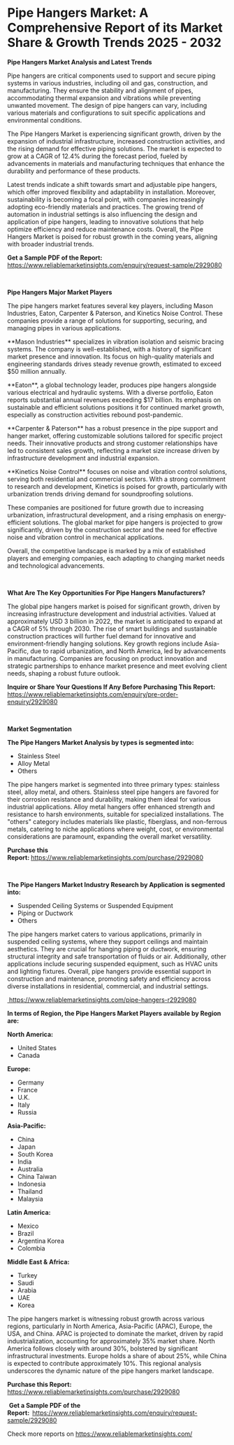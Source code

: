 <p><h1>Pipe Hangers Market: A Comprehensive Report of its Market Share & Growth Trends 2025 - 2032</h1></p><p><strong>Pipe Hangers Market Analysis and Latest Trends</strong></p>
<p><p>Pipe hangers are critical components used to support and secure piping systems in various industries, including oil and gas, construction, and manufacturing. They ensure the stability and alignment of pipes, accommodating thermal expansion and vibrations while preventing unwanted movement. The design of pipe hangers can vary, including various materials and configurations to suit specific applications and environmental conditions.</p><p>The Pipe Hangers Market is experiencing significant growth, driven by the expansion of industrial infrastructure, increased construction activities, and the rising demand for effective piping solutions. The market is expected to grow at a CAGR of 12.4% during the forecast period, fueled by advancements in materials and manufacturing techniques that enhance the durability and performance of these products.</p><p>Latest trends indicate a shift towards smart and adjustable pipe hangers, which offer improved flexibility and adaptability in installation. Moreover, sustainability is becoming a focal point, with companies increasingly adopting eco-friendly materials and practices. The growing trend of automation in industrial settings is also influencing the design and application of pipe hangers, leading to innovative solutions that help optimize efficiency and reduce maintenance costs. Overall, the Pipe Hangers Market is poised for robust growth in the coming years, aligning with broader industrial trends.</p></p>
<p><strong>Get a Sample PDF of the Report:&nbsp;</strong> <a href="https://www.reliablemarketinsights.com/enquiry/request-sample/2929080?utm_campaign=2669&utm_medium=2&utm_source=Github&utm_content=ia&utm_term=12032025&utm_id=pipe-hangers">https://www.reliablemarketinsights.com/enquiry/request-sample/2929080</a></p>
<p>&nbsp;</p>
<p><strong>Pipe Hangers Major Market Players</strong></p>
<p><p>The pipe hangers market features several key players, including Mason Industries, Eaton, Carpenter & Paterson, and Kinetics Noise Control. These companies provide a range of solutions for supporting, securing, and managing pipes in various applications.</p><p>**Mason Industries** specializes in vibration isolation and seismic bracing systems. The company is well-established, with a history of significant market presence and innovation. Its focus on high-quality materials and engineering standards drives steady revenue growth, estimated to exceed $50 million annually.</p><p>**Eaton**, a global technology leader, produces pipe hangers alongside various electrical and hydraulic systems. With a diverse portfolio, Eaton reports substantial annual revenues exceeding $17 billion. Its emphasis on sustainable and efficient solutions positions it for continued market growth, especially as construction activities rebound post-pandemic.</p><p>**Carpenter & Paterson** has a robust presence in the pipe support and hanger market, offering customizable solutions tailored for specific project needs. Their innovative products and strong customer relationships have led to consistent sales growth, reflecting a market size increase driven by infrastructure development and industrial expansion.</p><p>**Kinetics Noise Control** focuses on noise and vibration control solutions, serving both residential and commercial sectors. With a strong commitment to research and development, Kinetics is poised for growth, particularly with urbanization trends driving demand for soundproofing solutions.</p><p>These companies are positioned for future growth due to increasing urbanization, infrastructural development, and a rising emphasis on energy-efficient solutions. The global market for pipe hangers is projected to grow significantly, driven by the construction sector and the need for effective noise and vibration control in mechanical applications.</p><p>Overall, the competitive landscape is marked by a mix of established players and emerging companies, each adapting to changing market needs and technological advancements.</p></p>
<p>&nbsp;</p>
<p><strong>What Are The Key Opportunities For Pipe Hangers Manufacturers?</strong></p>
<p><p>The global pipe hangers market is poised for significant growth, driven by increasing infrastructure development and industrial activities. Valued at approximately USD 3 billion in 2022, the market is anticipated to expand at a CAGR of 5% through 2030. The rise of smart buildings and sustainable construction practices will further fuel demand for innovative and environment-friendly hanging solutions. Key growth regions include Asia-Pacific, due to rapid urbanization, and North America, led by advancements in manufacturing. Companies are focusing on product innovation and strategic partnerships to enhance market presence and meet evolving client needs, shaping a robust future outlook.</p></p>
<p><strong>Inquire or Share Your Questions If Any Before Purchasing This Report:</strong> <a href="https://www.reliablemarketinsights.com/enquiry/pre-order-enquiry/2929080?utm_campaign=2669&utm_medium=2&utm_source=Github&utm_content=ia&utm_term=12032025&utm_id=pipe-hangers">https://www.reliablemarketinsights.com/enquiry/pre-order-enquiry/2929080</a></p>
<p>&nbsp;</p>
<p><strong>Market Segmentation</strong></p>
<p><strong>The Pipe Hangers Market Analysis by types is segmented into:</strong></p>
<p><ul><li>Stainless Steel</li><li>Alloy Metal</li><li>Others</li></ul></p>
<p><p>The pipe hangers market is segmented into three primary types: stainless steel, alloy metal, and others. Stainless steel pipe hangers are favored for their corrosion resistance and durability, making them ideal for various industrial applications. Alloy metal hangers offer enhanced strength and resistance to harsh environments, suitable for specialized installations. The "others" category includes materials like plastic, fiberglass, and non-ferrous metals, catering to niche applications where weight, cost, or environmental considerations are paramount, expanding the overall market versatility.</p></p>
<p><strong>Purchase this Report:&nbsp;</strong><a href="https://www.reliablemarketinsights.com/purchase/2929080?utm_campaign=2669&utm_medium=2&utm_source=Github&utm_content=ia&utm_term=12032025&utm_id=pipe-hangers">https://www.reliablemarketinsights.com/purchase/2929080</a></p>
<p>&nbsp;</p>
<p><strong>The Pipe Hangers Market Industry Research by Application is segmented into:</strong></p>
<p><ul><li>Suspended Ceiling Systems or Suspended Equipment</li><li>Piping or Ductwork</li><li>Others</li></ul></p>
<p><p>The pipe hangers market caters to various applications, primarily in suspended ceiling systems, where they support ceilings and maintain aesthetics. They are crucial for hanging piping or ductwork, ensuring structural integrity and safe transportation of fluids or air. Additionally, other applications include securing suspended equipment, such as HVAC units and lighting fixtures. Overall, pipe hangers provide essential support in construction and maintenance, promoting safety and efficiency across diverse installations in residential, commercial, and industrial settings.</p></p>
<p><a href="https://www.reliablemarketinsights.com/pipe-hangers-r2929080?utm_campaign=2669&utm_medium=2&utm_source=Github&utm_content=ia&utm_term=12032025&utm_id=pipe-hangers">&nbsp;https://www.reliablemarketinsights.com/pipe-hangers-r2929080</a></p>
<p><strong>In terms of Region, the Pipe Hangers Market Players available by Region are:</strong></p>
<p>
    <p> <strong> North America: </strong>
        <ul>
            <li>United States</li>
            <li>Canada</li>
        </ul>
        </p> 
    <p> <strong> Europe: </strong>
        <ul>
            <li>Germany</li>
            <li>France</li>
            <li>U.K.</li>
            <li>Italy</li>
            <li>Russia</li>
        </ul>
        </p> 
    <p> <strong> Asia-Pacific: </strong>
        <ul>
            <li>China</li>
            <li>Japan</li>
            <li>South Korea</li>
            <li>India</li>
            <li>Australia</li>
            <li>China Taiwan</li>
            <li>Indonesia</li>
            <li>Thailand</li>
            <li>Malaysia</li>
        </ul>
        </p> 
    <p> <strong> Latin America: </strong>
        <ul>
            <li>Mexico</li>
            <li>Brazil</li>
            <li>Argentina Korea</li>
            <li>Colombia</li>
        </ul>
        </p> 
    <p> <strong> Middle East & Africa: </strong>
        <ul>
            <li>Turkey</li>
            <li>Saudi</li>
            <li>Arabia</li>
            <li>UAE</li>
            <li>Korea</li>
        </ul>
    </p>
    </p>
<p><p>The pipe hangers market is witnessing robust growth across various regions, particularly in North America, Asia-Pacific (APAC), Europe, the USA, and China. APAC is projected to dominate the market, driven by rapid industrialization, accounting for approximately 35% market share. North America follows closely with around 30%, bolstered by significant infrastructural investments. Europe holds a share of about 25%, while China is expected to contribute approximately 10%. This regional analysis underscores the dynamic nature of the pipe hangers market landscape.</p></p>
<p><strong>Purchase this Report: </strong><a href="https://www.reliablemarketinsights.com/purchase/2929080?utm_campaign=2669&utm_medium=2&utm_source=Github&utm_content=ia&utm_term=12032025&utm_id=pipe-hangers">https://www.reliablemarketinsights.com/purchase/2929080</a></p>
<p>&nbsp;<strong>Get a Sample PDF of the Report:&nbsp;&nbsp;</strong><a href="https://www.reliablemarketinsights.com/enquiry/request-sample/2929080?utm_campaign=2669&utm_medium=2&utm_source=Github&utm_content=ia&utm_term=12032025&utm_id=pipe-hangers">https://www.reliablemarketinsights.com/enquiry/request-sample/2929080</a></p>
<p><strong></strong></p>
<p>Check more reports on <a href="https://www.reliablemarketinsights.com/?utm_campaign=2669&utm_medium=2&utm_source=Github&utm_content=ia&utm_term=12032025&utm_id=pipe-hangers">https://www.reliablemarketinsights.com/</a></p>